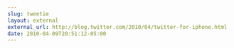 ```yaml
---
slug: tweetie
layout: external
external_url: http://blog.twitter.com/2010/04/twitter-for-iphone.html
date: 2010-04-09T20:51:12-05:00
---
```

